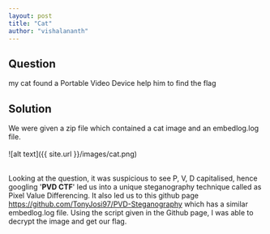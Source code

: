 ```yaml
---
layout: post
title: "Cat"
author: "vishalananth"
---
```


## Question

my cat found a Portable Video Device help him to find the flag

## Solution

We were given a zip file which contained a cat image and an embedlog.log file.
</br></br>![alt text]({{ site.url }}/images/cat.png)</br></br>

Looking at the question, it was suspicious to see P, V, D capitalised, hence googling '**PVD CTF**' led us into a unique
steganography technique called as Pixel Value Differencing. It also led us to this github page https://github.com/TonyJosi97/PVD-Steganography
which has a similar embedlog.log file. Using the script given in the Github page, I was able to decrypt the image and get our flag.